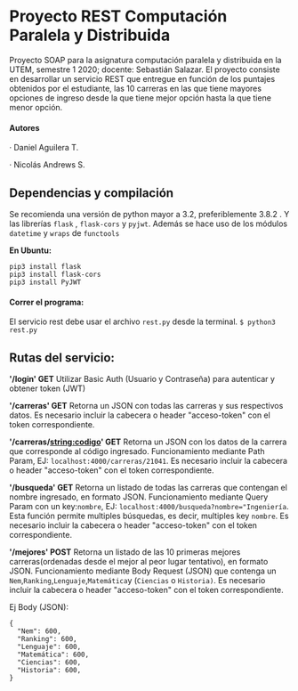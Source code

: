 # Proyecto REST Computación Paralela y Distribuida
Proyecto SOAP para la asignatura computación paralela y distribuida en la UTEM, semestre 1 2020; docente: Sebastián Salazar.
 El proyecto consiste en desarrollar un servicio REST que entregue en función de los puntajes obtenidos por el estudiante, las 10 carreras en las que tiene mayores opciones de ingreso desde la que tiene mejor opción hasta la que tiene menor opción.
 #### Autores
· Daniel Aguilera T.

· Nicolás Andrews S.

## Dependencias y compilación
Se recomienda una versión de python mayor a 3.2, preferiblemente 3.8.2 . Y las librerías `flask` , `flask-cors` y `pyjwt`. Además se hace uso de los módulos `datetime` y `wraps` de `functools`

**En Ubuntu:**
```
pip3 install flask
pip3 install flask-cors
pip3 install PyJWT
```

#### Correr el programa:
El servicio rest debe usar el archivo `rest.py` desde la terminal.
`$ python3 rest.py`


##  Rutas del servicio:
**'/login' GET**
Utilizar Basic Auth (Usuario y Contraseña) para autenticar y obtener token (JWT)

**'/carreras' GET**
Retorna un JSON con todas las carreras y sus respectivos datos. Es necesario incluir la cabecera o header "acceso-token" con el token correspondiente.

**'/carreras/<string:codigo>' GET**
Retorna un JSON con los datos de la carrera que corresponde al código ingresado. Funcionamiento mediante Path Param, EJ: `localhost:4000/carreras/21041`. Es necesario incluir la cabecera o header "acceso-token" con el token correspondiente.

**'/busqueda' GET**
Retorna un listado de todas las carreras que contengan el nombre ingresado, en formato JSON. Funcionamiento mediante Query Param con un key:`nombre`,
EJ: `localhost:4000/busqueda?nombre="Ingeniería`. Esta función permite multiples búsquedas, es decir, multiples key `nombre`. Es necesario incluir la cabecera o header "acceso-token" con el token correspondiente.

**'/mejores' POST**
Retorna un listado de las 10 primeras mejores carreras(ordenadas desde el mejor al peor lugar tentativo), en formato JSON. Funcionamiento mediante Body Request (JSON) que contenga un `Nem`,`Ranking`,`Lenguaje`,`Matemática`y (`Ciencias` o `Historia)`. Es necesario incluir la cabecera o header "acceso-token" con el token correspondiente.

Ej Body (JSON):
```
{
  "Nem": 600,
  "Ranking": 600,
  "Lenguaje": 600,
  "Matemática": 600,
  "Ciencias": 600,
  "Historia": 600,
}
```

